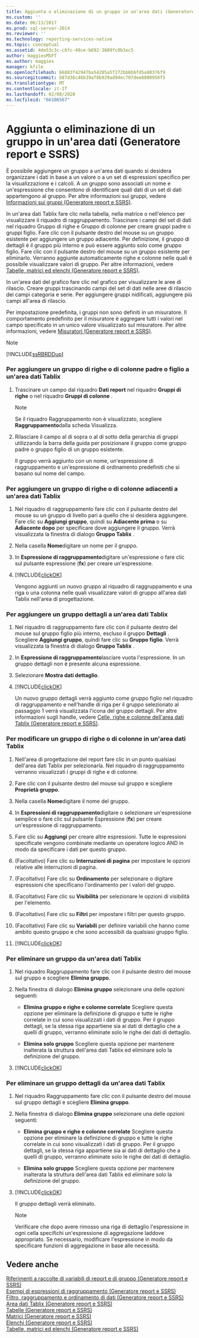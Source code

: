 ```yaml
---
title: Aggiunta o eliminazione di un gruppo in un'area dati (Generatore report e SSRS) | Microsoft Docs
ms.custom: ''
ms.date: 06/13/2017
ms.prod: sql-server-2014
ms.reviewer: ''
ms.technology: reporting-services-native
ms.topic: conceptual
ms.assetid: 4de53c3c-c6fc-49ce-b692-3609fc0b3ec5
author: maggiesMSFT
ms.author: maggies
manager: kfile
ms.openlocfilehash: 66883f42947ba54205a5f272bb6bbfd5a90376f9
ms.sourcegitcommit: b87d36c46b39af8b929ad94ec707dee8800950f5
ms.translationtype: MT
ms.contentlocale: it-IT
ms.lasthandoff: 02/08/2020
ms.locfileid: "66106567"
---
```

# <a name="add-or-delete-a-group-in-a-data-region-report-builder-and-ssrs"></a>Aggiunta o eliminazione di un gruppo in un'area dati (Generatore report e SSRS)
  È possibile aggiungere un gruppo a un'area dati quando si desidera organizzare i dati in base a un valore o a un set di espressioni specifico per la visualizzazione e i calcoli. A un gruppo sono associati un nome e un'espressione che consentono di identificare quali dati di un set di dati appartengono al gruppo. Per altre informazioni sui gruppi, vedere [Informazioni sui gruppi &#40;Generatore report e SSRS&#41;](understanding-groups-report-builder-and-ssrs.md).  
  
 In un'area dati Tablix fare clic nella tabella, nella matrice o nell'elenco per visualizzare il riquadro di raggruppamento. Trascinare i campi del set di dati nel riquadro Gruppo di righe e Gruppo di colonne per creare gruppi padre o gruppi figlio. Fare clic con il pulsante destro del mouse su un gruppo esistente per aggiungere un gruppo adiacente. Per definizione, il gruppo di dettagli è il gruppo più interno e può essere aggiunto solo come gruppo figlio. Fare clic con il pulsante destro del mouse su un gruppo esistente per eliminarlo. Verranno aggiunte automaticamente righe e colonne nelle quali è possibile visualizzare valori di gruppo. Per altre informazioni, vedere [Tabelle, matrici ed elenchi &#40;Generatore report e SSRS&#41;](tables-matrices-and-lists-report-builder-and-ssrs.md).  
  
 In un'area dati del grafico fare clic nel grafico per visualizzare le aree di rilascio. Creare gruppi trascinando campi del set di dati nelle aree di rilascio dei campi categoria e serie. Per aggiungere gruppi nidificati, aggiungere più campi all'area di rilascio.  
  
 Per impostazione predefinita, i gruppi non sono definiti in un misuratore. Il comportamento predefinito per il misuratore è aggregare tutti i valori nel campo specificato in un unico valore visualizzato sul misuratore. Per altre informazioni, vedere [Misuratori &#40;Generatore report e SSRS&#41;](gauges-report-builder-and-ssrs.md).  
  
> [!NOTE]  
>  [!INCLUDE[ssRBRDDup](../../includes/ssrbrddup-md.md)]  
  
### <a name="to-add-a-parent-or-child-row-or-column-group-to-a-tablix-data-region"></a>Per aggiungere un gruppo di righe o di colonne padre o figlio a un'area dati Tablix  
  
1.  Trascinare un campo dal riquadro **Dati report** nel riquadro **Gruppi di righe** o nel riquadro **Gruppi di colonne** .  
  
    > [!NOTE]  
    >  Se il riquadro Raggruppamento non è visualizzato, scegliere **Raggruppamento**dalla scheda Visualizza.  
  
2.  Rilasciare il campo al di sopra o al di sotto della gerarchia di gruppi utilizzando la barra della guida per posizionare il gruppo come gruppo padre o gruppo figlio di un gruppo esistente.  
  
     Il gruppo verrà aggiunto con un nome, un'espressione di raggruppamento e un'espressione di ordinamento predefiniti che si basano sul nome del campo.  
  
### <a name="to-add-an-adjacent-row-or-column-group-to-a-tablix-data-region"></a>Per aggiungere un gruppo di righe o di colonne adiacenti a un'area dati Tablix  
  
1.  Nel riquadro di raggruppamento fare clic con il pulsante destro del mouse su un gruppo di livello pari a quello che si desidera aggiungere. Fare clic su **Aggiungi gruppo**, quindi su **Adiacente prima** o su **Adiacente dopo** per specificare dove aggiungere il gruppo. Verrà visualizzata la finestra di dialogo **Gruppo Tablix** .  
  
2.  Nella casella **Nome**digitare un nome per il gruppo.  
  
3.  In **Espressione di raggruppamento**digitare un'espressione o fare clic sul pulsante espressione (**fx**) per creare un'espressione.  
  
4.  [!INCLUDE[clickOK](../../includes/clickok-md.md)]  
  
     Vengono aggiunti un nuovo gruppo al riquadro di raggruppamento e una riga o una colonna nelle quali visualizzare valori di gruppo all'area dati Tablix nell'area di progettazione.  
  
### <a name="to-add-a-details-group-to-a-tablix-data-region"></a>Per aggiungere un gruppo dettagli a un'area dati Tablix  
  
1.  Nel riquadro di raggruppamento fare clic con il pulsante destro del mouse sul gruppo figlio più interno, escluso il gruppo **Dettagli** . Scegliere **Aggiungi gruppo**, quindi fare clic su **Gruppo figlio**. Verrà visualizzata la finestra di dialogo **Gruppo Tablix** .  
  
2.  In **Espressione di raggruppamento**lasciare vuota l'espressione. In un gruppo dettagli non è presente alcuna espressione.  
  
3.  Selezionare **Mostra dati dettaglio**.  
  
4.  [!INCLUDE[clickOK](../../includes/clickok-md.md)]  
  
     Un nuovo gruppo dettagli verrà aggiunto come gruppo figlio nel riquadro di raggruppamento e nell'handle di riga per il gruppo selezionato al passaggio 1 verrà visualizzata l'icona del gruppo dettagli. Per altre informazioni sugli handle, vedere [Celle, righe e colonne dell'area dati Tablix &#40;Generatore report e SSRS&#41;](tablix-data-region-cells-rows-and-columns-report-builder-and-ssrs.md).  
  
### <a name="to-edit-a-row-or-column-group-in-a-tablix-data-region"></a>Per modificare un gruppo di righe o di colonne in un'area dati Tablix  
  
1.  Nell'area di progettazione del report fare clic in un punto qualsiasi dell'area dati Tablix per selezionarla. Nel riquadro di raggruppamento verranno visualizzati i gruppi di righe e di colonne.  
  
2.  Fare clic con il pulsante destro del mouse sul gruppo e scegliere **Proprietà gruppo**.  
  
3.  Nella casella **Nome**digitare il nome del gruppo.  
  
4.  In **Espressioni di raggruppamento**digitare o selezionare un'espressione semplice o fare clic sul pulsante Espressione (**fx**) per creare un'espressione di raggruppamento.  
  
5.  Fare clic su **Aggiungi** per creare altre espressioni. Tutte le espressioni specificate vengono combinate mediante un operatore logico AND in modo da specificare i dati per questo gruppo.  
  
6.  (Facoltativo) Fare clic su **Interruzioni di pagina** per impostare le opzioni relative alle interruzioni di pagina.  
  
7.  (Facoltativo) Fare clic su **Ordinamento** per selezionare o digitare espressioni che specificano l'ordinamento per i valori del gruppo.  
  
8.  (Facoltativo) Fare clic su **Visibilità** per selezionare le opzioni di visibilità per l'elemento.  
  
9. (Facoltativo) Fare clic su **Filtri** per impostare i filtri per questo gruppo.  
  
10. (Facoltativo) Fare clic su **Variabili** per definire variabili che hanno come ambito questo gruppo e che sono accessibili da qualsiasi gruppo figlio.  
  
11. [!INCLUDE[clickOK](../../includes/clickok-md.md)]  
  
### <a name="to-delete-a-group-from-a-tablix-data-region"></a>Per eliminare un gruppo da un'area dati Tablix  
  
1.  Nel riquadro Raggruppamento fare clic con il pulsante destro del mouse sul gruppo e scegliere **Elimina gruppo**.  
  
2.  Nella finestra di dialogo **Elimina gruppo** selezionare una delle opzioni seguenti:  
  
    -   **Elimina gruppo e righe e colonne correlate** Scegliere questa opzione per eliminare la definizione di gruppo e tutte le righe correlate in cui sono visualizzati i dati di gruppo. Per il gruppo dettagli, se la stessa riga appartiene sia ai dati di dettaglio che a quelli di gruppo, verranno eliminate solo le righe dei dati di dettaglio.  
  
    -   **Elimina solo gruppo** Scegliere questa opzione per mantenere inalterata la struttura dell'area dati Tablix ed eliminare solo la definizione del gruppo.  
  
3.  [!INCLUDE[clickOK](../../includes/clickok-md.md)]  
  
### <a name="to-delete-a-details-group-from-a-tablix-data-region"></a>Per eliminare un gruppo dettagli da un'area dati Tablix  
  
1.  Nel riquadro Raggruppamento fare clic con il pulsante destro del mouse sul gruppo dettagli e scegliere **Elimina gruppo**.  
  
2.  Nella finestra di dialogo **Elimina gruppo** selezionare una delle opzioni seguenti:  
  
    -   **Elimina gruppo e righe e colonne correlate** Scegliere questa opzione per eliminare la definizione di gruppo e tutte le righe correlate in cui sono visualizzati i dati di gruppo. Per il gruppo dettagli, se la stessa riga appartiene sia ai dati di dettaglio che a quelli di gruppo, verranno eliminate solo le righe dei dati di dettaglio.  
  
    -   **Elimina solo gruppo** Scegliere questa opzione per mantenere inalterata la struttura dell'area dati Tablix ed eliminare solo la definizione del gruppo.  
  
3.  [!INCLUDE[clickOK](../../includes/clickok-md.md)]  
  
     Il gruppo dettagli verrà eliminato.  
  
    > [!NOTE]  
    >  Verificare che dopo avere rimosso una riga di dettaglio l'espressione in ogni cella specifichi un'espressione di aggregazione laddove appropriato. Se necessario, modificare l'espressione in modo da specificare funzioni di aggregazione in base alle necessità.  
  
## <a name="see-also"></a>Vedere anche  
 [Riferimenti a raccolte di variabili di report e di gruppo &#40;Generatore report e SSRS&#41;](built-in-collections-report-and-group-variables-references-report-builder.md)   
 [Esempi di espressioni di raggruppamento &#40;Generatore report e SSRS&#41;](expression-examples-report-builder-and-ssrs.md)   
 [Filtro, raggruppamento e ordinamento di dati &#40;Generatore report e SSRS&#41;](filter-group-and-sort-data-report-builder-and-ssrs.md)   
 [Area dati Tablix &#40;Generatore report e SSRS&#41;](../tablix-data-region-report-builder-and-ssrs.md)   
 [Tabelle &#40;Generatore report e SSRS&#41;](tables-report-builder-and-ssrs.md)   
 [Matrici &#40;Generatore report e SSRS&#41;](create-a-matrix-report-builder-and-ssrs.md)   
 [Elenchi &#40;Generatore report e SSRS&#41;](create-invoices-and-forms-with-lists-report-builder-and-ssrs.md)   
 [Tabelle, matrici ed elenchi &#40;Generatore report e SSRS&#41;](tables-matrices-and-lists-report-builder-and-ssrs.md)  
  
  
